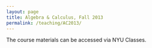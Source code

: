 ```yaml
---
layout: page
title: Algebra & Calculus, Fall 2013
permalink: /teaching/AC2013/
---
```


The course materials can be accessed via NYU Classes.